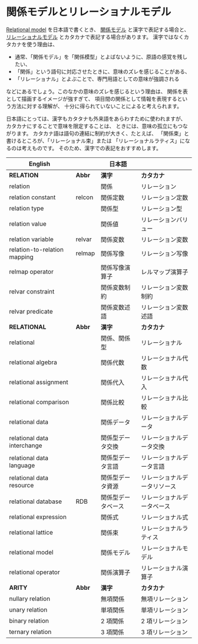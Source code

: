 # 関係モデルとリレーショナルモデル


[Relational model] を日本語で書くとき、
[関係モデル] と漢字で表記する場合と、
[リレーショナルモデル] とカタカナで表記する場合があります。
漢字ではなくカタカナを使う理由は、

 - 通常、「関係モデル」を「関係模型」とよばないように、原語の感覚を残したい、
 - 「関係」という語句に対応させたときに、意味のズレを感じることがある、
 - 「リレーショナル」とよぶことで、専門用語としての意味が強調される
   
などにあるでしょう。このなかの意味のズレを感じるという理由は、
関係を表として描画するイメージが強すぎて、
項目間の関係として情報を表現するという方法に対する理解が、
十分に得られていないことによると考えられます。

日本語にとっては、漢字もカタタナも外来語をあらわすために使われますが、
カタカナにすることで意味を限定することは、
ときには、意味の孤立にもつながります。
カタカナ語は語句の連結に制約が大きく、たとえば、
「関係束」と書けるところが、「リレーショナル束」または
「リレーショナルラティス」になるのは考えものです。
そのため、漢字での表記をおすすめします。

English                      |        | 日本語 | |
-----------------------------|--------|------------------------|------------------------------
**RELATION**               | **Abbr** | **漢字**               | **カタカナ**
relation                     |        | 関係                   | リレーション
relation constant            | relcon | 関係定数               | リレーション定数
relation type                |        | 関係型                 | リレーション型
relation value               |        | 関係値                 | リレーションバリュー
relation variable            | relvar | 関係変数               | リレーション変数
relation-to-relation mapping | relmap | 関係写像               | リレーション写像
relmap operator              |        | 関係写像演算子         | レルマップ演算子
relvar constraint            |        | 関係変数制約           | リレーション変数制約
relvar predicate             |        | 関係変数述語           | リレーション変数述語
**RELATIONAL**             | **Abbr** | **漢字**               | **カタカナ**
relational                   |        | 関係、関係型           | リレーショナル
relational algebra           |        | 関係代数               | リレーショナル代数
relational assignment        |        | 関係代入               | リレーショナル代入
relational comparison        |        | 関係比較               | リレーショナル比較
relational data              |        | 関係データ             | リレーショナルデータ
relational data interchange  |        | 関係型データ交換       | リレーショナルデータ交換
relational data language     |        | 関係型データ言語       | リレーショナルデータ言語
relational data resource     |        | 関係型データ資源       | リレーショナルデータリソース
relational database          | RDB    | 関係型データベース     | リレーショナルデータベース
relational expression        |        | 関係式                 | リレーショナル式
relational lattice           |        | 関係束                 | リレーショナルラティス
relational model             |        | 関係モデル             | リレーショナルモデル
relational operator          |        | 関係演算子             | リレーショナル演算子
**ARITY**                  | **Abbr** | **漢字**               | **カタカナ**
nullary relation             |        | 無項関係               | 無項リレーション
unary relation               |        | 単項関係               | 単項リレーション
binary relation              |        | 2 項関係               | 2 項リレーション
ternary relation             |        | 3 項関係               | 3 項リレーション


[Relational model]: http://en.wikipedia.org/wiki/Relational_model
[関係モデル]: https://www.google.co.jp/search?q=%22%E9%96%A2%E4%BF%82%E3%83%A2%E3%83%87%E3%83%AB%22
[リレーショナルモデル]: https://www.google.co.jp/search?q=%22%E3%83%AA%E3%83%AC%E3%83%BC%E3%82%B7%E3%83%A7%E3%83%8A%E3%83%AB%E3%83%A2%E3%83%87%E3%83%AB%22

